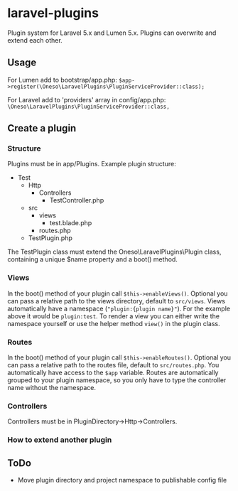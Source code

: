 # laravel-plugins
Plugin system for Laravel 5.x and Lumen 5.x.
Plugins can overwrite and extend each other.

## Usage
For Lumen add to bootstrap/app.php:
`$app->register(\Oneso\LaravelPlugins\PluginServiceProvider::class);`

For Laravel add to 'providers' array in config/app.php:
`\Oneso\LaravelPlugins\PluginServiceProvider::class,`

## Create a plugin

### Structure
Plugins must be in app/Plugins. Example plugin structure:
- Test
  - Http
    - Controllers
      - TestController.php
  - src
    - views
      - test.blade.php
    - routes.php
  - TestPlugin.php

The TestPlugin class must extend the Oneso\LaravelPlugins\Plugin class, containing a unique $name property and a boot() method.

### Views
In the boot() method of your plugin call `$this->enableViews()`.
Optional you can pass a relative path to the views directory, default to `src/views`.
Views automatically have a namespace (`"plugin:{plugin name}"`). For the example above it would be `plugin:test`.
To render a view you can either write the namespace yourself or use the helper method `view()` in the plugin class.

### Routes
In the boot() method of your plugin call `$this->enableRoutes()`.
Optional you can pass a relative path to the routes file, default to `src/routes.php`.
You automatically have access to the `$app` variable.
Routes are automatically grouped to your plugin namespace, so you only have to type the controller name without the namespace.

### Controllers
Controllers must be in PluginDirectory->Http->Controllers.

### How to extend another plugin

## ToDo
- Move plugin directory and project namespace to publishable config file
